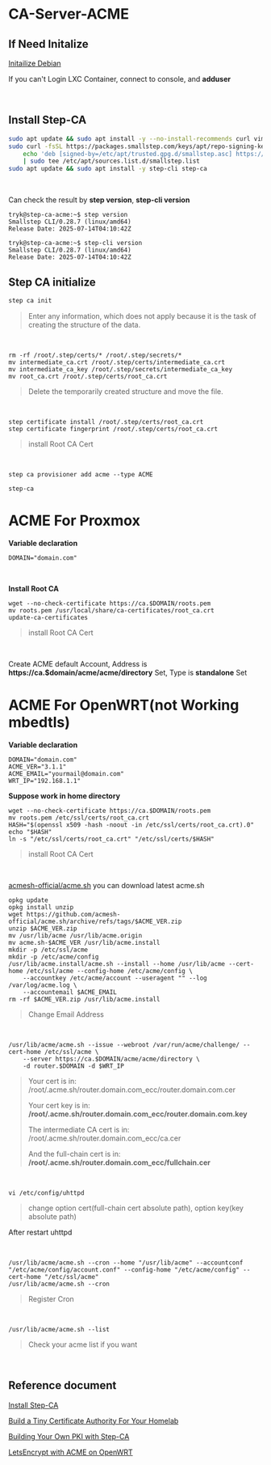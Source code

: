 # CA-Server-ACME
## If Need Initalize
[Initailize Debian](https://github.com/gitryk/homelab/blob/main/Build/Initialize/Debian.md)

If you can't Login LXC Container, connect to console, and **adduser**

&nbsp;

## Install Step-CA
```sh
sudo apt update && sudo apt install -y --no-install-recommends curl vim gpg ca-certificates
sudo curl -fsSL https://packages.smallstep.com/keys/apt/repo-signing-key.gpg -o /etc/apt/trusted.gpg.d/smallstep.asc && \
    echo 'deb [signed-by=/etc/apt/trusted.gpg.d/smallstep.asc] https://packages.smallstep.com/stable/debian debs main' \
    | sudo tee /etc/apt/sources.list.d/smallstep.list
sudo apt update && sudo apt install -y step-cli step-ca
```
&nbsp;

Can check the result by **step version**, **step-cli version**

```
tryk@step-ca-acme:~$ step version
Smallstep CLI/0.28.7 (linux/amd64)
Release Date: 2025-07-14T04:10:42Z

tryk@step-ca-acme:~$ step-cli version
Smallstep CLI/0.28.7 (linux/amd64)
Release Date: 2025-07-14T04:10:42Z
```

## Step CA initialize
```sh
step ca init
```
> Enter any information, which does not apply because it is the task of creating the structure of the data.

&nbsp;

```
rm -rf /root/.step/certs/* /root/.step/secrets/*
mv intermediate_ca.crt /root/.step/certs/intermediate_ca.crt
mv intermediate_ca_key /root/.step/secrets/intermediate_ca_key
mv root_ca.crt /root/.step/certs/root_ca.crt
```
> Delete the temporarily created structure and move the file.

&nbsp;

```
step certificate install /root/.step/certs/root_ca.crt
step certificate fingerprint /root/.step/certs/root_ca.crt
```
> install Root CA Cert

&nbsp;

```
step ca provisioner add acme --type ACME
```

```
step-ca
```

# ACME For Proxmox

**Variable declaration**

```shell
DOMAIN="domain.com"
```

&nbsp;

**Install Root CA**

```
wget --no-check-certificate https://ca.$DOMAIN/roots.pem
mv roots.pem /usr/local/share/ca-certificates/root_ca.crt
update-ca-certificates
```
> install Root CA Cert

&nbsp;

Create ACME default Account, Address is **https://ca.$domain/acme/acme/directory** Set, Type is **standalone** Set

# ACME For OpenWRT(not Working mbedtls)

**Variable declaration**

```shell
DOMAIN="domain.com"
ACME_VER="3.1.1"
ACME_EMAIL="yourmail@domain.com"
WRT_IP="192.168.1.1"
```

**Suppose work in home directory**

```
wget --no-check-certificate https://ca.$DOMAIN/roots.pem
mv roots.pem /etc/ssl/certs/root_ca.crt
HASH="$(openssl x509 -hash -noout -in /etc/ssl/certs/root_ca.crt).0" 
echo "$HASH"
ln -s "/etc/ssl/certs/root_ca.crt" "/etc/ssl/certs/$HASH"
```
> install Root CA Cert

&nbsp;

[acmesh-official/acme.sh](https://github.com/acmesh-official/acme.sh) you can download latest acme.sh

```
opkg update
opkg install unzip
wget https://github.com/acmesh-official/acme.sh/archive/refs/tags/$ACME_VER.zip
unzip $ACME_VER.zip
mv /usr/lib/acme /usr/lib/acme.origin
mv acme.sh-$ACME_VER /usr/lib/acme.install
mkdir -p /etc/ssl/acme
mkdir -p /etc/acme/config
/usr/lib/acme.install/acme.sh --install --home /usr/lib/acme --cert-home /etc/ssl/acme --config-home /etc/acme/config \
    --accountkey /etc/acme/account --useragent "" --log /var/log/acme.log \
    --accountemail $ACME_EMAIL
rm -rf $ACME_VER.zip /usr/lib/acme.install
```
> Change Email Address

&nbsp;

```
/usr/lib/acme/acme.sh --issue --webroot /var/run/acme/challenge/ --cert-home /etc/ssl/acme \
    --server https://ca.$DOMAIN/acme/acme/directory \
    -d router.$DOMAIN -d $WRT_IP
```
> Your cert is in: /root/.acme.sh/router.domain.com_ecc/router.domain.com.cer
> 
> Your cert key is in: **/root/.acme.sh/router.domain.com_ecc/router.domain.com.key**
> 
> The intermediate CA cert is in: /root/.acme.sh/router.domain.com_ecc/ca.cer
> 
> And the full-chain cert is in: **/root/.acme.sh/router.domain.com_ecc/fullchain.cer**

&nbsp;

```
vi /etc/config/uhttpd
```
> change option cert(full-chain cert absolute path), option key(key absolute path)

After restart uhttpd

&nbsp;

```
/usr/lib/acme/acme.sh --cron --home "/usr/lib/acme" --accountconf "/etc/acme/config/account.conf" --config-home "/etc/acme/config" --cert-home "/etc/ssl/acme"
/usr/lib/acme/acme.sh --cron
```
> Register Cron

&nbsp;

```
/usr/lib/acme/acme.sh --list
```
> Check your acme list if you want

&nbsp;

## Reference document
[Install Step-CA](https://smallstep.com/docs/step-ca/installation/#debianubuntu)

[Build a Tiny Certificate Authority For Your Homelab](https://smallstep.com/blog/build-a-tiny-ca-with-raspberry-pi-yubikey/)

[Building Your Own PKI with Step-CA](https://gyptazy.com/building-your-own-pki-with-step-ca-from-root-ca-to-proxmox-integration-with-acme/)

[LetsEncrypt with ACME on OpenWRT](https://wiki.terrabase.info/wiki/LetsEncrypt_with_ACME_on_OpenWRT)
